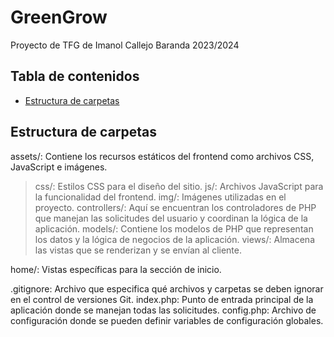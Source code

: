 # GreenGrow

Proyecto de TFG de Imanol Callejo Baranda 2023/2024

## Tabla de contenidos
- [Estructura de carpetas](#estructura)



## Estructura de carpetas
assets/:            Contiene los recursos estáticos del frontend como archivos CSS, JavaScript e imágenes.
 > css/:                Estilos CSS para el diseño del sitio.
 > js/:                 Archivos JavaScript para la funcionalidad del frontend.
 > img/:                Imágenes utilizadas en el proyecto.
controllers/:       Aquí se encuentran los controladores de PHP que manejan las solicitudes del usuario y coordinan la lógica de la aplicación.
models/:            Contiene los modelos de PHP que representan los datos y la lógica de negocios de la aplicación.
views/:             Almacena las vistas que se renderizan y se envían al cliente.

home/:              Vistas específicas para la sección de inicio.

.gitignore:         Archivo que especifica qué archivos y carpetas se deben ignorar en el control de versiones Git.
index.php:          Punto de entrada principal de la aplicación donde se manejan todas las solicitudes.
config.php:         Archivo de configuración donde se pueden definir variables de configuración globales.
